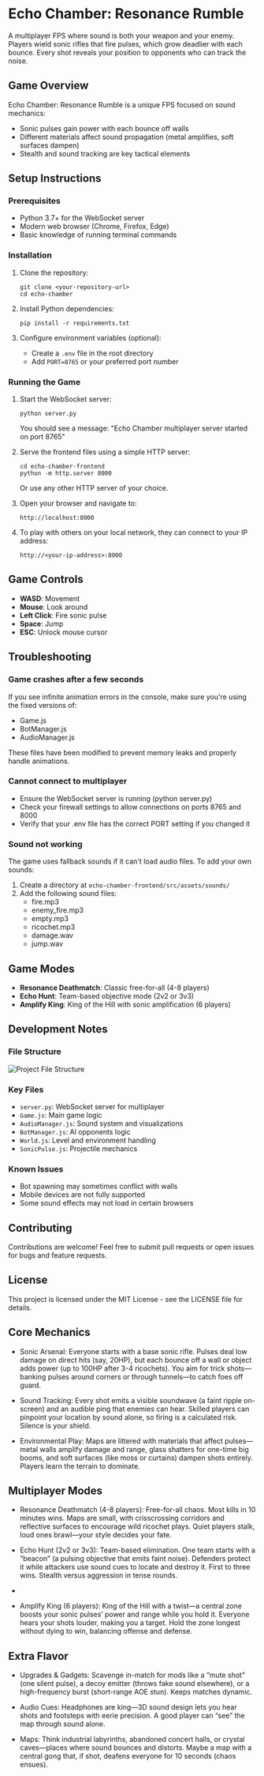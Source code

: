 # Echo Chamber: Resonance Rumble

A multiplayer FPS where sound is both your weapon and your enemy. Players wield sonic rifles that fire pulses, which grow deadlier with each bounce. Every shot reveals your position to opponents who can track the noise.

## Game Overview

Echo Chamber: Resonance Rumble is a unique FPS focused on sound mechanics:
- Sonic pulses gain power with each bounce off walls
- Different materials affect sound propagation (metal amplifies, soft surfaces dampen)
- Stealth and sound tracking are key tactical elements

## Setup Instructions

### Prerequisites
- Python 3.7+ for the WebSocket server
- Modern web browser (Chrome, Firefox, Edge)
- Basic knowledge of running terminal commands

### Installation

1. Clone the repository:
   ```
   git clone <your-repository-url>
   cd echo-chamber
   ```

2. Install Python dependencies:
   ```
   pip install -r requirements.txt
   ```

3. Configure environment variables (optional):
   - Create a `.env` file in the root directory
   - Add `PORT=8765` or your preferred port number

### Running the Game

1. Start the WebSocket server:
   ```
   python server.py
   ```
   You should see a message: "Echo Chamber multiplayer server started on port 8765"

2. Serve the frontend files using a simple HTTP server:
   ```
   cd echo-chamber-frontend
   python -m http.server 8000
   ```
   Or use any other HTTP server of your choice.

3. Open your browser and navigate to:
   ```
   http://localhost:8000
   ```

4. To play with others on your local network, they can connect to your IP address:
   ```
   http://<your-ip-address>:8000
   ```

## Game Controls

- **WASD**: Movement
- **Mouse**: Look around
- **Left Click**: Fire sonic pulse
- **Space**: Jump
- **ESC**: Unlock mouse cursor

## Troubleshooting

### Game crashes after a few seconds
If you see infinite animation errors in the console, make sure you're using the fixed versions of:
- Game.js
- BotManager.js
- AudioManager.js

These files have been modified to prevent memory leaks and properly handle animations.

### Cannot connect to multiplayer
- Ensure the WebSocket server is running (python server.py)
- Check your firewall settings to allow connections on ports 8765 and 8000
- Verify that your .env file has the correct PORT setting if you changed it

### Sound not working
The game uses fallback sounds if it can't load audio files. To add your own sounds:
1. Create a directory at `echo-chamber-frontend/src/assets/sounds/`
2. Add the following sound files:
   - fire.mp3
   - enemy_fire.mp3
   - empty.mp3
   - ricochet.mp3
   - damage.wav
   - jump.wav

## Game Modes

- **Resonance Deathmatch**: Classic free-for-all (4-8 players)
- **Echo Hunt**: Team-based objective mode (2v2 or 3v3)
- **Amplify King**: King of the Hill with sonic amplification (6 players)

## Development Notes

### File Structure

![Project File Structure](file-structure.png)



### Key Files
- `server.py`: WebSocket server for multiplayer
- `Game.js`: Main game logic
- `AudioManager.js`: Sound system and visualizations
- `BotManager.js`: AI opponents logic
- `World.js`: Level and environment handling
- `SonicPulse.js`: Projectile mechanics

### Known Issues
- Bot spawning may sometimes conflict with walls
- Mobile devices are not fully supported
- Some sound effects may not load in certain browsers

## Contributing

Contributions are welcome! Feel free to submit pull requests or open issues for bugs and feature requests.

## License

This project is licensed under the MIT License - see the LICENSE file for details.




## Core Mechanics

  * Sonic Arsenal: Everyone starts with a base sonic rifle. Pulses deal low damage on direct hits (say, 20HP), but each bounce off a wall or object adds power (up to 100HP after 3-4 ricochets). You aim for trick shots—banking pulses around corners or through tunnels—to catch foes off guard.

   * Sound Tracking: Every shot emits a visible soundwave (a faint ripple on-screen) and an audible ping that enemies can hear. Skilled players can pinpoint your location by sound alone, so firing is a calculated risk. Silence is your shield.

  * Environmental Play: Maps are littered with materials that affect pulses—metal walls amplify damage and range, glass shatters for one-time big booms, and soft surfaces (like moss or curtains) dampen shots entirely. Players learn the terrain to dominate.

## Multiplayer Modes

   *  Resonance Deathmatch (4-8 players): Free-for-all chaos. Most kills in 10 minutes wins. Maps are small, with crisscrossing corridors and reflective surfaces to encourage wild ricochet plays. Quiet players stalk, loud ones brawl—your style decides your fate.
   
  * Echo Hunt (2v2 or 3v3): Team-based elimination. One team starts with a “beacon” (a pulsing objective that emits faint noise). Defenders protect it while attackers use sound cues to locate and destroy it. First to three wins. Stealth versus aggression in tense rounds.
  * 
  * Amplify King (6 players): King of the Hill with a twist—a central zone boosts your sonic pulses’ power and range while you hold it. Everyone hears your shots louder, making you a target. Hold the zone longest without dying to win, balancing offense and defense.

## Extra Flavor

  * Upgrades & Gadgets: Scavenge in-match for mods like a “mute shot” (one silent pulse), a decoy emitter (throws fake sound elsewhere), or a high-frequency burst (short-range AOE stun). Keeps matches dynamic.
    
  * Audio Cues: Headphones are king—3D sound design lets you hear shots and footsteps with eerie precision. A good player can “see” the map through sound alone.

  * Maps: Think industrial labyrinths, abandoned concert halls, or crystal caves—places where sound bounces and distorts. Maybe a map with a central gong that, if shot, deafens everyone for 10 seconds (chaos ensues).
